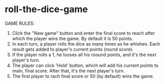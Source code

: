 # roll-the-dice-game

GAME RULES:
1. Click the "New game" button and enter the final score to reach after which the player wins the game. By default it is 50 points.
2. In each turn, a player rolls the dice as many times as he whishes. Each result gets added to player's current points (round score).
3. If the player rolls a 1, he looses all his roound points, and it's the next player's turn.
4. The player can click 'Hold' button, which will add his current points to main, final score. After that, it's the next player's turn.
5. The first player to rach final score or 50 (by default) wins the game.
